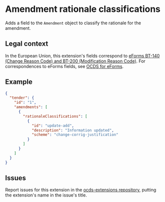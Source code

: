 # Amendment rationale classifications

Adds a field to the `Amendment` object to classify the rationale for the amendment.

## Legal context

In the European Union, this extension's fields correspond to [eForms BT-140 (Change Reason Code) and BT-200 (Modification Reason Code)](https://github.com/eForms/eForms). For correspondences to eForms fields, see [OCDS for eForms](https://standard.open-contracting.org/profiles/eforms/latest).

## Example

```json
{
  "tender": {
    "id": "1",
    "amendments": [
      {
        "rationaleClassifications": [
          {
            "id": "update-add",
            "description": "Information updated",
            "scheme": "change-corrig-justification"
          }
        ]
      }
    ]
  }
}
```

## Issues

Report issues for this extension in the [ocds-extensions repository](https://github.com/open-contracting/ocds-extensions/issues), putting the extension's name in the issue's title.

